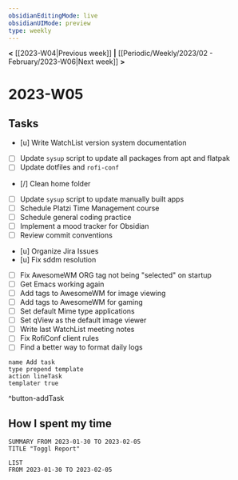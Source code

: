 ```yaml
---
obsidianEditingMode: live
obsidianUIMode: preview
type: weekly
---
```


**<** [[2023-W04|Previous week]] **|** [[Periodic/Weekly/2023/02 - February/2023-W06|Next week]] **>**

# 2023-W05

## Tasks

- [u] Write WatchList version system documentation
- [ ] Update `sysup` script to update all packages from apt and flatpak
- [ ] Update dotfiles and `rofi-conf`
- [/] Clean home folder
- [ ] Update `sysup` script to update manually built apps
- [ ] Schedule Platzi Time Management course
- [ ] Schedule general coding practice
- [ ] Implement a mood tracker for Obsidian
- [ ] Review commit conventions
- [u] Organize Jira Issues
- [u] Fix sddm resolution
- [ ] Fix AwesomeWM ORG tag not being "selected" on startup
- [ ] Get Emacs working again
- [ ] Add tags to AwesomeWM for image viewing
- [ ] Add tags to AwesomeWM for gaming
- [ ] Set default Mime type applications
- [ ] Set qView as the default image viewer
- [ ] Write last WatchList meeting notes
- [ ] Fix RofiConf client rules
- [ ] Find a better way to format daily logs
```button
name Add task
type prepend template
action lineTask
templater true
```
^button-addTask

## How I spent my time

```toggl
SUMMARY FROM 2023-01-30 TO 2023-02-05
TITLE "Toggl Report"
```

```toggl
LIST
FROM 2023-01-30 TO 2023-02-05
```

